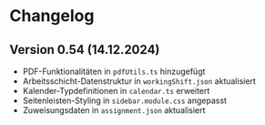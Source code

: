 # Changelog

## Version 0.54 (14.12.2024)
- PDF-Funktionalitäten in `pdfUtils.ts` hinzugefügt
- Arbeitsschicht-Datenstruktur in `workingShift.json` aktualisiert
- Kalender-Typdefinitionen in `calendar.ts` erweitert
- Seitenleisten-Styling in `sidebar.module.css` angepasst
- Zuweisungsdaten in `assignment.json` aktualisiert
